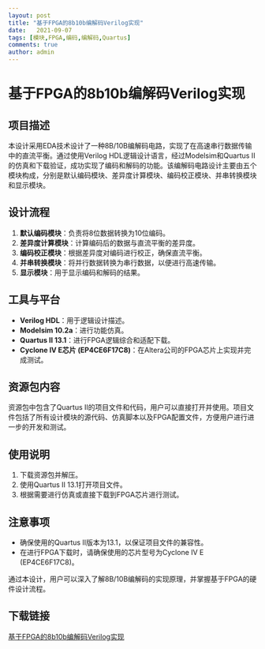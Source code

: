 ```yaml
---
layout: post
title: "基于FPGA的8b10b编解码Verilog实现"
date:   2021-09-07
tags: [模块,FPGA,编码,编解码,Quartus]
comments: true
author: admin
---
```

# 基于FPGA的8b10b编解码Verilog实现

## 项目描述

本设计采用EDA技术设计了一种8B/10B编解码电路，实现了在高速串行数据传输中的直流平衡。通过使用Verilog HDL逻辑设计语言，经过Modelsim和Quartus II的仿真和下载验证，成功实现了编码和解码的功能。该编解码电路设计主要由五个模块构成，分别是默认编码模块、差异度计算模块、编码校正模块、并串转换模块和显示模块。

## 设计流程

1. **默认编码模块**：负责将8位数据转换为10位编码。
2. **差异度计算模块**：计算编码后的数据与直流平衡的差异度。
3. **编码校正模块**：根据差异度对编码进行校正，确保直流平衡。
4. **并串转换模块**：将并行数据转换为串行数据，以便进行高速传输。
5. **显示模块**：用于显示编码和解码的结果。

## 工具与平台

- **Verilog HDL**：用于逻辑设计描述。
- **Modelsim 10.2a**：进行功能仿真。
- **Quartus II 13.1**：进行FPGA逻辑综合和适配下载。
- **Cyclone IV E芯片 (EP4CE6F17C8)**：在Altera公司的FPGA芯片上实现并完成测试。

## 资源包内容

资源包中包含了Quartus II的项目文件和代码，用户可以直接打开并使用。项目文件包括了所有设计模块的源代码、仿真脚本以及FPGA配置文件，方便用户进行进一步的开发和测试。

## 使用说明

1. 下载资源包并解压。
2. 使用Quartus II 13.1打开项目文件。
3. 根据需要进行仿真或直接下载到FPGA芯片进行测试。

## 注意事项

- 确保使用的Quartus II版本为13.1，以保证项目文件的兼容性。
- 在进行FPGA下载时，请确保使用的芯片型号为Cyclone IV E (EP4CE6F17C8)。

通过本设计，用户可以深入了解8B/10B编解码的实现原理，并掌握基于FPGA的硬件设计流程。

## 下载链接

[基于FPGA的8b10b编解码Verilog实现](https://pan.quark.cn/s/a28ef38ad8e3)
